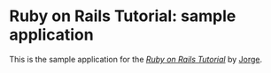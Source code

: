 # Ruby on Rails Tutorial: sample application

This is the sample application for
the [*Ruby on Rails Tutorial*](http://railstutorial.org/)
by [Jorge]().